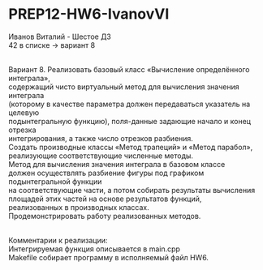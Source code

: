 # PREP12-HW6-IvanovVI
Иванов Виталий - Шестое ДЗ<br>
42 в списке -> вариант 8<br><br>

Вариант 8.
Реализовать базовый  класс  «Вычисление  определённого  интеграла», <br>
содержащий чисто виртуальный метод для вычисления значения интеграла <br>
(которому в качестве параметра должен передаваться указатель на целевую <br>
подынтегральную функцию), поля-данные задающие начало и конец отрезка <br>
интегрирования,  а  также  число  отрезков  разбиения.<br>
Создать  производные классы «Метод   трапеций» и «Метод   парабол»,<br>
реализующие соответствующие численные методы.<br>
Метод  для  вычисления  значения интеграла  в  базовом  классе<br>
должен  осуществлять  разбиение фигуры  под графиком  подынтегральной  функции<br>
на  соответствующие  части,  а  потом собирать  результаты  вычисления<br>
площадей  этих  частей  на  основе результатов   функций,<br>
реализованных   в   производных   классах.<br>
Продемонстрировать работу реализованных методов.<br><br>

Комментарии к реализации:<br>
Интегрируемая функция описывается в main.cpp<br>
Makefile собирает программу в исполняемый файл HW6.<br><br>
